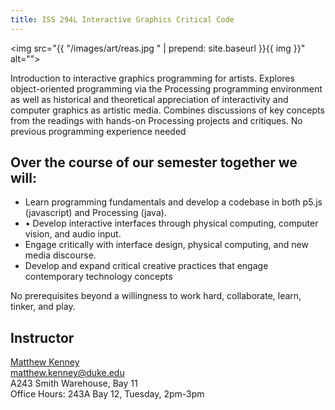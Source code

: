 ```yaml
---
title: ISS 294L Interactive Graphics Critical Code
---
```


<img src="{{ "/images/art/reas.jpg " | prepend: site.baseurl }}{{ img }}" alt="">
<script src="{{ "/scripts/p5.min.js" | prepend: site.baseurl }}"></script>
<script src="{{ "/scripts/p5.dom.js" | prepend: site.baseurl }}"></script>

Introduction to interactive graphics programming for artists. Explores object-oriented programming via the Processing programming environment as well as historical and theoretical appreciation of interactivity and computer graphics as artistic media. Combines discussions of key concepts from the readings with hands-on Processing projects and critiques. No previous programming experience needed


## Over the course of our semester together we will:

* Learn programming fundamentals and develop a codebase in both p5.js (javascript) and Processing (java).
* •	Develop interactive interfaces through physical computing, computer vision, and audio input.
* Engage critically with interface design, physical computing, and new media discourse.
* Develop and expand critical creative practices that engage contemporary technology concepts


No prerequisites beyond a willingness to work hard, collaborate, learn, tinker, and play.


## Instructor

[Matthew Kenney](https://aahvs.duke.edu/people/profile/matthew-kenney)
<br/>matthew.kenney@duke.edu<br/>A243 Smith Warehouse, Bay 11<br/>Office Hours: 243A Bay 12, Tuesday, 2pm-3pm